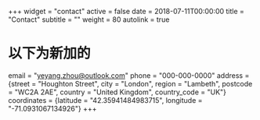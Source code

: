+++
widget = "contact"
active = false
date = 2018-07-11T00:00:00
title = "Contact"
subtitle = ""
weight = 80
autolink = true
# 以下为新加的
email = "yeyang.zhou@outlook.com"
phone = "000-000-0000"
address = {street = "Houghton Street", city = "London", region = "Lambeth", postcode = "WC2A 2AE", country = "United Kingdom", country_code = "UK"}
coordinates = {latitude = "42.35941484983715", longitude = "-71.0931067134926"}
+++

